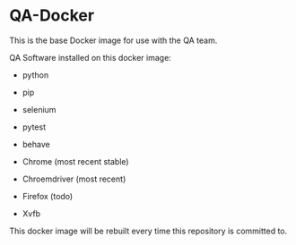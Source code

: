 # QA-Docker

This is the base Docker image for use with the QA team.

QA Software installed on this docker image:

- python
- pip
- selenium
- pytest
- behave

- Chrome (most recent stable)
- Chroemdriver (most recent)
- Firefox (todo)

- Xvfb

This docker image will be rebuilt every time this repository is committed to.
